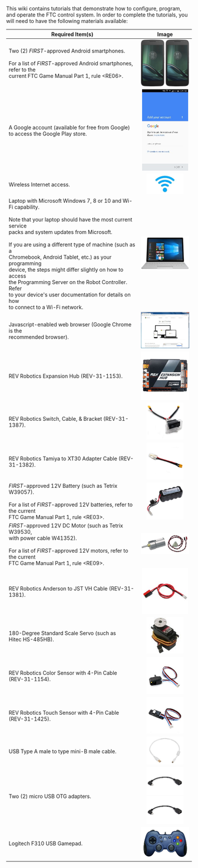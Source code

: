 This wiki contains tutorials that demonstrate how to configure, program, and operate the FTC control system.  In order to complete the tutorials, you will need to have the following materials available:

| Required Item(s) | Image |
| ----------- | :---: |
| Two (2) _FIRST_-approved Android smartphones. <br/><br/>For a list of _FIRST_-approved Android smartphones, refer to the<br/> current FTC Game Manual Part 1, rule \<RE06\>. | <img src="https://github.com/FIRST-Tech-Challenge/WikiSupport/blob/master/ftc_app/images/twoAndroidPhones.jpg" alt="2 Android Phones" width="150"> |
| A Google account (available for free from Google) to access the Google Play store. | <img src="https://github.com/FIRST-Tech-Challenge/WikiSupport/blob/master/ftc_app/images/GoogleAccount.jpg" width="125"> |
| Wireless Internet access. | <img src="https://github.com/FIRST-Tech-Challenge/WikiSupport/blob/master/ftc_app/images/WiFiSymbol.jpg"  width="100"> |
| Laptop with Microsoft Windows 7, 8 or 10 and Wi-Fi capability.<br/><br/>Note that your laptop should have the most current service <br/>packs and system updates from Microsoft.<br/><br/>If you are using a different type of machine (such as a <br/>Chromebook, Android Tablet, etc.) as your programming <br/>device, the steps might differ slightly on how to access <br/>the Programming Server on the Robot Controller. Refer <br/>to your device's user documentation for details on how <br/>to connect to a Wi-Fi network. | <img src="https://github.com/FIRST-Tech-Challenge/WikiSupport/blob/master/ftc_app/images/Laptop.jpg"  width="150"> |
| Javascript-enabled web browser (Google Chrome is the <br/>recommended browser). | <img src="https://github.com/FIRST-Tech-Challenge/WikiSupport/blob/master/ftc_app/images/ChromeBrowser.jpg"  width="150"> |
| REV Robotics Expansion Hub (REV-31-1153). | <img src="https://github.com/FIRST-Tech-Challenge/WikiSupport/blob/master/ftc_app/images/ExpansionHub.jpg"  width="150"> |
| REV Robotics Switch, Cable, & Bracket (REV-31-1387). | <img src="https://github.com/FIRST-Tech-Challenge/WikiSupport/blob/master/ftc_app/images/REVSwitch.jpg"  width="100"> |
| REV Robotics Tamiya to XT30 Adapter Cable (REV-31-1382). | <img src="https://github.com/FIRST-Tech-Challenge/WikiSupport/blob/master/ftc_app/images/TamiyaAdapter.jpg"  width="100"> |
| _FIRST_-approved 12V Battery (such as Tetrix W39057).<br/><br/>For a list of _FIRST_-approved 12V batteries, refer to the current <br/>FTC Game Manual Part 1, rule \<RE03\>. | <img src="https://github.com/FIRST-Tech-Challenge/WikiSupport/blob/master/ftc_app/images/Battery.jpg"  width="100"> |
| _FIRST_-approved 12V DC Motor (such as Tetrix W39530, <br/>with power cable W41352). <br/><br/>For a list of _FIRST_-approved 12V motors, refer to the current <br/>FTC Game Manual Part 1, rule \<RE09\>.  | <img src="https://github.com/FIRST-Tech-Challenge/WikiSupport/blob/master/ftc_app/images/MotorAndCable.jpg"  width="175"> |
| REV Robotics Anderson to JST VH Cable (REV-31-1381).  | <img src="https://github.com/FIRST-Tech-Challenge/WikiSupport/blob/master/ftc_app/images/AndersonToJST.jpg"  width="125"> |
| 180-Degree Standard Scale Servo (such as <br/>Hitec HS-485HB). | <img src="https://github.com/FIRST-Tech-Challenge/WikiSupport/blob/master/ftc_app/images/HitecServo.jpg"  width="100"> |
| REV Robotics Color Sensor with 4-Pin Cable <br/>(REV-31-1154). | <img src="https://github.com/FIRST-Tech-Challenge/WikiSupport/blob/master/ftc_app/images/REVColorSensor.jpg"  width="100"> |
| REV Robotics Touch Sensor with 4-Pin Cable <br/>(REV-31-1425). | <img src="https://github.com/FIRST-Tech-Challenge/WikiSupport/blob/master/ftc_app/images/REVTouchSensor.jpg"  width="100"> |
| USB Type A male to type mini-B male cable. | <img src="https://github.com/FIRST-Tech-Challenge/WikiSupport/blob/master/ftc_app/images/USBTypeACable.jpg"  width="100"> |
| Two (2) micro USB OTG adapters. | <img src="https://github.com/FIRST-Tech-Challenge/WikiSupport/blob/master/ftc_app/images/OTGAdapter.jpg"  width="100"> <img src="https://github.com/FIRST-Tech-Challenge/WikiSupport/blob/master/ftc_app/images/OTGAdapter.jpg"  width="100"> |
| Logitech F310 USB Gamepad. | <img src="https://github.com/FIRST-Tech-Challenge/WikiSupport/blob/master/ftc_app/images/LogitechF310.jpg"  width="150"> |
